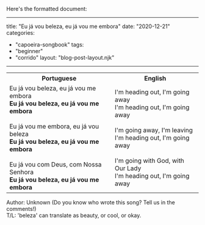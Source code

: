 Here's the formatted document:

---
title: "Eu já vou beleza, eu já vou me embora"
date: "2020-12-21"
categories: 
  - "capoeira-songbook"
tags: 
  - "beginner"
  - "corrido"
layout: "blog-post-layout.njk"
---

<table class="capoeira-table">
    <tr class="header-row">
        <th>Portuguese</th>
        <th>English</th>
    </tr>
    <tr>
        <td>Eu já vou beleza, eu já vou me embora<br>
<strong>Eu já vou beleza, eu já vou me embora</strong><br>
<br>
Eu já vou me embora, eu já vou beleza<br>
<strong>Eu já vou beleza, eu já vou me embora</strong><br>
<br>
Eu já vou com Deus, com Nossa Senhora<br>
<strong>Eu já vou beleza, eu já vou me embora</strong></td>
        <td>I'm heading out, I'm going away<br>
I'm heading out, I'm going away<br>
<br>
I'm going away, I'm leaving<br>
I'm heading out, I'm going away<br>
<br>
I'm going with God, with Our Lady<br>
I'm heading out, I'm going away</td>
    </tr>
</table>

<figcaption>

Author: Unknown (Do you know who wrote this song? Tell us in the comments!)  
T/L: 'beleza' can translate as beauty, or cool, or okay.

</figcaption>